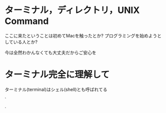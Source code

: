 # ターミナル，ディレクトリ，UNIX Command

ここに来たということは初めてMacを触ったとか? プログラミングを始めようとしている人とか?

今は全然わかんなくても大丈夫だからご安心を

# ターミナル完全に理解して
ターミナル(terminal)はシェル(shell)とも呼ばれてる

`

`
